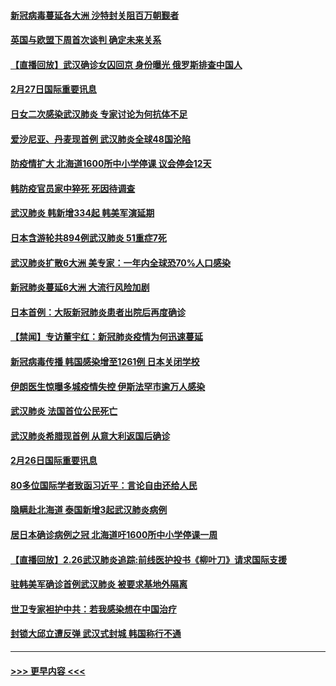 #### [新冠病毒蔓延各大洲 沙特封关阻百万朝觐者](../pages/prog202/a102787170.md?t=02280102) 
#### [英国与欧盟下周首次谈判 确定未来关系](../pages/prog202/a102787159.md?t=02280102) 
#### [【直播回放】武汉确诊女囚回京 身份曝光 俄罗斯排查中国人](../pages/prog202/a102786956.md?t=02280102) 
#### [2月27日国际重要讯息](../pages/prog202/a102786975.md?t=02280102) 
#### [日女二次感染武汉肺炎 专家讨论为何抗体不足](../pages/prog202/a102786981.md?t=02280102) 
#### [爱沙尼亚、丹麦现首例 武汉肺炎全球48国沦陷](../pages/prog202/a102786906.md?t=02280102) 
#### [防疫情扩大 北海道1600所中小学停课 议会停会12天](../pages/prog202/a102786796.md?t=02280102) 
#### [韩防疫官员家中猝死 死因待调查](../pages/prog202/a102786836.md?t=02280102) 
#### [武汉肺炎 韩新增334起 韩美军演延期](../pages/prog202/a102786755.md?t=02280102) 
#### [日本含游轮共894例武汉肺炎 51重症7死](../pages/prog202/a102786748.md?t=02280102) 
#### [武汉肺炎扩散6大洲 美专家：一年内全球恐70%人口感染](../pages/prog202/a102786713.md?t=02280102) 
#### [新冠肺炎蔓延6大洲 大流行风险加剧](../pages/prog202/a102786582.md?t=02280102) 
#### [日本首例：大阪新冠肺炎患者出院后再度确诊](../pages/prog202/a102786519.md?t=02280102) 
#### [【禁闻】专访董宇红：新冠肺炎疫情为何迅速蔓延](../pages/prog202/a102786462.md?t=02280102) 
#### [新冠病毒传播 韩国感染增至1261例 日本关闭学校](../pages/prog202/a102786378.md?t=02280102) 
#### [伊朗医生惊曝多城疫情失控 伊斯法罕市逾万人感染](../pages/prog202/a102786352.md?t=02280102) 
#### [武汉肺炎 法国首位公民死亡](../pages/prog202/a102786286.md?t=02280102) 
#### [武汉肺炎希腊现首例 从意大利返国后确诊](../pages/prog202/a102786272.md?t=02280102) 
#### [2月26日国际重要讯息](../pages/prog202/a102786088.md?t=02280102) 
#### [80多位国际学者致函习近平：言论自由还给人民](../pages/prog202/a102786009.md?t=02280102) 
#### [隐瞒赴北海道 泰国新增3起武汉肺炎病例](../pages/prog202/a102786065.md?t=02280102) 
#### [居日本确诊病例之冠 北海道吁1600所中小学停课一周](../pages/prog202/a102786045.md?t=02280102) 
#### [【直播回放】2.26武汉肺炎追踪:前线医护投书《柳叶刀》请求国际支援](../pages/prog202/a102786048.md?t=02280102) 
#### [驻韩美军确诊首例武汉肺炎 被要求基地外隔离](../pages/prog202/a102785964.md?t=02280102) 
#### [世卫专家袒护中共：若我感染想在中国治疗](../pages/prog202/a102785921.md?t=02280102) 
#### [封锁大邱立遭反弹 武汉式封城 韩国称行不通](../pages/prog202/a102785940.md?t=02280102) 

----
#### [ >>> 更早内容 <<< ](../indexes/prog202-earlier.md)
